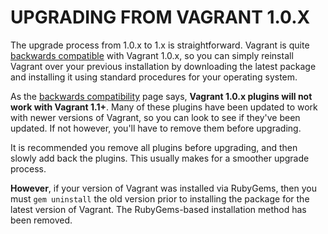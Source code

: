 # UPGRADING FROM VAGRANT 1.0.X #
The upgrade process from 1.0.x to 1.x is straightforward. Vagrant is quite [backwards compatible][backwards-compatibility] with Vagrant 1.0.x, so you can simply reinstall Vagrant over your previous installation by downloading the latest package and installing it using standard procedures for your operating system.

As the [backwards compatibility][backwards-compatibility] page says, **Vagrant 1.0.x plugins will not work with Vagrant 1.1+**. Many of these plugins have been updated to work with newer versions of Vagrant, so you can look to see if they've been updated. If not however, you'll have to remove them before upgrading.

It is recommended you remove all plugins before upgrading, and then slowly add back the plugins. This usually makes for a smoother upgrade process.

**However**, if your version of Vagrant was installed via RubyGems, then you must `gem uninstall` the old version prior to installing the package for the latest version of Vagrant. The RubyGems-based installation method has been removed.

[backwards-compatibility]: https://docs.vagrantup.com/v2/installation/backwards-compatibility.html
